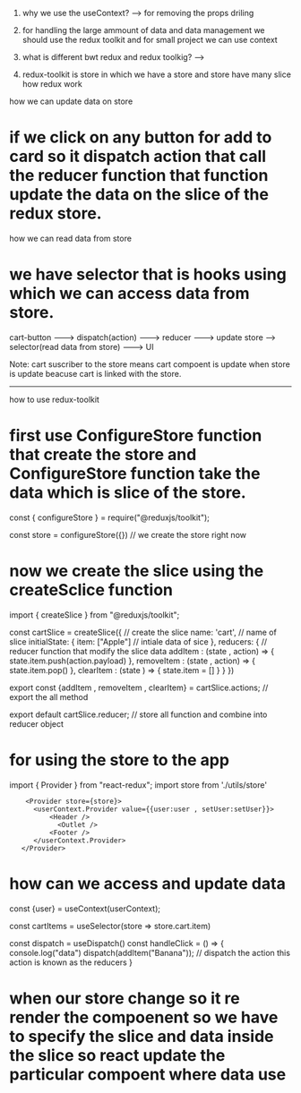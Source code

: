 1. why we use the useContext?
--> for removing the props driling

2. for handling the large ammount of data and data management we should use the redux toolkit and for small project we can use context

3. what is different bwt redux and redux toolkig?
--> 

4. redux-toolkit is store in which we have a store and store have many slice
how redux work

how we can update data on store
# if we click on any button for add to card so it dispatch action that call the reducer function that function update the data on the slice of the redux store.

how we can read data from store
# we have selector that is hooks using which we can access data from store.

cart-button ---> dispatch(action) ---> reducer ---> update store --> selector(read data from store) ---> UI

Note: cart suscriber to the store means cart compoent is update when store is update beacuse cart is linked with the store.

*******************************************************************************************************************************

how to use redux-toolkit

# first use ConfigureStore function that create the store and ConfigureStore function take the data which is slice of the store.

const { configureStore } = require("@reduxjs/toolkit");

const store = configureStore({}) // we create the store right now

# now we create the slice using the createSclice function


import { createSlice } from "@reduxjs/toolkit";


const cartSlice = createSlice({ // create the slice
    name: 'cart',  // name of slice
    initialState: {
        item: ["Apple"]  // intiale data of sice
    },
    reducers: {   // reducer function that modify the slice data
        addItem : (state , action) => {
            state.item.push(action.payload)
        },
        removeItem : (state , action) => {
            state.item.pop()
        },
        clearItem : (state ) => {
            state.item = []
        }
    }
})

export const {addItem , removeItem , clearItem} = cartSlice.actions;  // export the all method 

export default cartSlice.reducer;   // store all function and combine into reducer object


# for using the store to the app 

import { Provider } from "react-redux";
import store from './utils/store'

        <Provider store={store}>
          <userContext.Provider value={{user:user , setUser:setUser}}>
              <Header />
                <Outlet />
              <Footer />
          </userContext.Provider>
       </Provider>

# how can we access and update data

  <!-- access data -->

  const {user} = useContext(userContext);

  const cartItems = useSelector(store => store.cart.item)

  <!-- update data -->


const dispatch = useDispatch()
  const handleClick = () => {
    console.log("data")
    dispatch(addItem("Banana")); // dispatch the action this action is known as the reducers
  }


# when our store change so it re render the compoenent so we have to specify the slice and data inside the slice so react update the particular compoent where data use 
